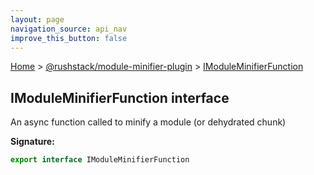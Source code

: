```yaml
---
layout: page
navigation_source: api_nav
improve_this_button: false
---
```



[Home](./index.md) &gt; [@rushstack/module-minifier-plugin](./module-minifier-plugin.md) &gt; [IModuleMinifierFunction](./module-minifier-plugin.imoduleminifierfunction.md)

## IModuleMinifierFunction interface

An async function called to minify a module (or dehydrated chunk)

<b>Signature:</b>

```typescript
export interface IModuleMinifierFunction
```
